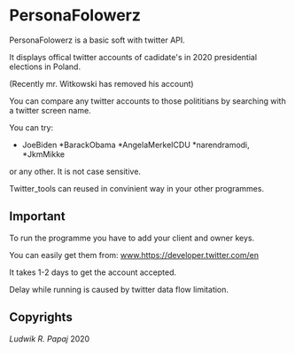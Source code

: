 # PersonaFolowerz

PersonaFolowerz is a basic soft with twitter API.

It displays offical twitter accounts of cadidate's in 2020 presidential elections in Poland.

(Recently mr. Witkowski has removed his account)

You can compare any twitter accounts to those polititians by searching with a twitter screen name.

You can try: 
* JoeBiden 
*BarackObama 
*AngelaMerkeICDU 
*narendramodi, 
*JkmMikke 

or any other. It is not case sensitive.

Twitter_tools can reused in convinient way in your other programmes.

## Important

To run the programme you have to add your client and owner keys. 

You can easily get them from: www.https://developer.twitter.com/en

It takes 1-2 days to get the account accepted.

Delay while running is caused by twitter data flow limitation.


## Copyrights
 *Ludwik R. Papaj* 2020



